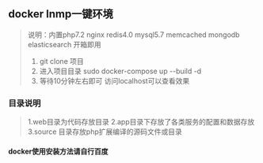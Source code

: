 ## docker lnmp一键环境 ##
> 说明：内置php7.2 nginx redis4.0 mysql5.7 memcached mongodb elasticsearch 开箱即用
>1. git clone 项目
>2. 进入项目目录 sudo docker-compose up --build -d
>3. 等待10分钟左右即可 访问localhost可以查看效果

### 目录说明
>1.web目录为代码存放目录
>2.app目录下存放了各类服务的配置和数据存放
>3.source 目录存放php扩展编译的源码文件或目录

#### docker使用安装方法请自行百度 ####
